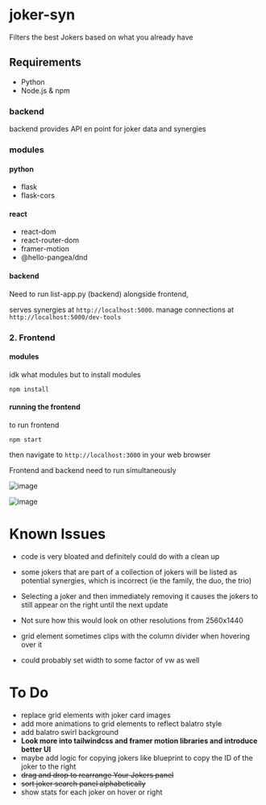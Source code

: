 # joker-syn
Filters the best Jokers based on what you already have 

## Requirements

- Python 
- Node.js & npm


### backend
backend provides API en
point for joker data and synergies

### modules

#### python

- flask
- flask-cors

#### react

- react-dom
- react-router-dom
- framer-motion 
- @hello-pangea/dnd

#### backend

Need to run list-app.py (backend) alongside frontend,

serves synergies at `http://localhost:5000`.
manage connections at `http://localhost:5000/dev-tools`

### 2. Frontend


#### modules

idk what modules but to install modules

```
npm install
``` 

#### running the frontend
to run frontend
```
npm start
```

then navigate to `http://localhost:3000` in your web browser

Frontend and backend need to run simultaneously

![image](https://github.com/user-attachments/assets/dc418071-0d7c-4699-9694-f5d9798f8195)


![image](https://github.com/user-attachments/assets/e7965ef5-0805-4133-8ad5-f4a6808c1055)


# Known Issues

- code is very bloated and definitely could do with a clean up
- some jokers that are part of a collection of jokers will be listed as potential synergies, which is incorrect (ie the family, the duo, the trio)
- Selecting a joker and then immediately removing it causes the jokers to still appear on the right until the next update

- Not sure how this would look on other resolutions from 2560x1440
- grid element sometimes clips with the column divider when hovering over it
- could probably set width to some factor of vw as well 

# To Do

- replace grid elements with joker card images
- add more animations to grid elements to reflect balatro style
- add balatro swirl background
- **Look more into tailwindcss and framer motion libraries and introduce better UI**
- maybe add logic for copying jokers like blueprint to copy the ID of the joker to the right
- ~~drag and drop to rearrange Your Jokers panel~~
- ~~sort joker search panel alphabetically~~
- show stats for each joker on hover or right 


